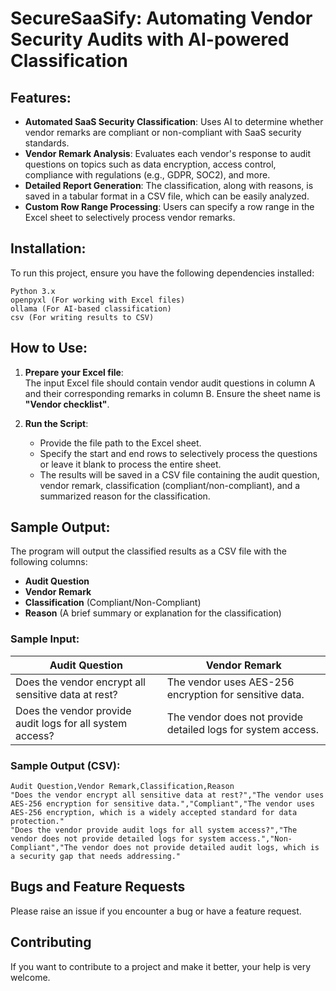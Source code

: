 # SecureSaaSify: Automating Vendor Security Audits with AI-powered Classification

## Features:

- **Automated SaaS Security Classification**: Uses AI to determine whether vendor remarks are compliant or non-compliant with SaaS security standards.
- **Vendor Remark Analysis**: Evaluates each vendor's response to audit questions on topics such as data encryption, access control, compliance with regulations (e.g., GDPR, SOC2), and more.
- **Detailed Report Generation**: The classification, along with reasons, is saved in a tabular format in a CSV file, which can be easily analyzed.
- **Custom Row Range Processing**: Users can specify a row range in the Excel sheet to selectively process vendor remarks.

## Installation:

To run this project, ensure you have the following dependencies installed:

    Python 3.x
    openpyxl (For working with Excel files)
    ollama (For AI-based classification)
    csv (For writing results to CSV)

## How to Use:

1. **Prepare your Excel file**:  
    The input Excel file should contain vendor audit questions in column A and their corresponding remarks in column B. Ensure the sheet name is **"Vendor checklist"**.

2. **Run the Script**:  
    - Provide the file path to the Excel sheet.
    - Specify the start and end rows to selectively process the questions or leave it blank to process the entire sheet.
    - The results will be saved in a CSV file containing the audit question, vendor remark, classification (compliant/non-compliant), and a summarized reason for the classification.

## Sample Output:

The program will output the classified results as a CSV file with the following columns:
- **Audit Question**
- **Vendor Remark**
- **Classification** (Compliant/Non-Compliant)
- **Reason** (A brief summary or explanation for the classification)

### Sample Input:

| Audit Question                                            | Vendor Remark                                                            |
|-----------------------------------------------------------|---------------------------------------------------------------------------|
| Does the vendor encrypt all sensitive data at rest?       | The vendor uses AES-256 encryption for sensitive data.                     |
| Does the vendor provide audit logs for all system access?| The vendor does not provide detailed logs for system access.             |

### Sample Output (CSV):

```csv
Audit Question,Vendor Remark,Classification,Reason
"Does the vendor encrypt all sensitive data at rest?","The vendor uses AES-256 encryption for sensitive data.","Compliant","The vendor uses AES-256 encryption, which is a widely accepted standard for data protection."
"Does the vendor provide audit logs for all system access?","The vendor does not provide detailed logs for system access.","Non-Compliant","The vendor does not provide detailed audit logs, which is a security gap that needs addressing."
```
## Bugs and Feature Requests

Please raise an issue if you encounter a bug or have a feature request. 

## Contributing

If you want to contribute to a project and make it better, your help is very welcome.
